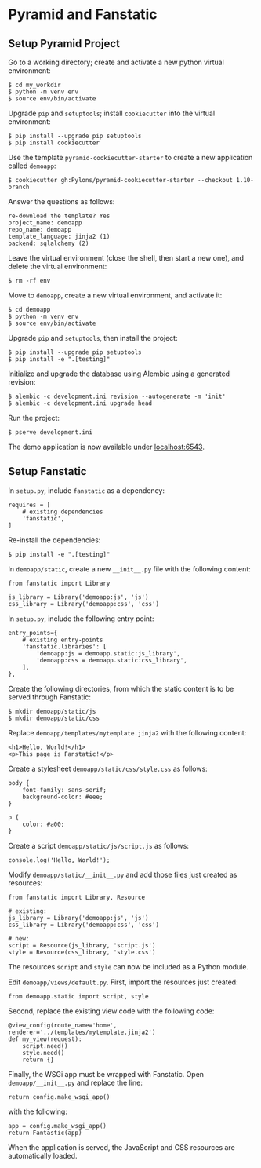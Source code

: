 # Pyramid and Fanstatic

## Setup Pyramid Project

Go to a working directory; create and activate a new python virtual environment:

    $ cd my_workdir
    $ python -m venv env
    $ source env/bin/activate

Upgrade `pip` and `setuptools`; install `cookiecutter` into the virtual
environment:

    $ pip install --upgrade pip setuptools
    $ pip install cookiecutter

Use the template `pyramid-cookiecutter-starter` to create a new application
called `demoapp`:

    $ cookiecutter gh:Pylons/pyramid-cookiecutter-starter --checkout 1.10-branch

Answer the questions as follows:

    re-download the template? Yes
    project_name: demoapp
    repo_name: demoapp
    template_language: jinja2 (1)
    backend: sqlalchemy (2)

Leave the virtual environment (close the shell, then start a new one), and
delete the virtual environment:

    $ rm -rf env

Move to `demoapp`, create a new virtual environment, and activate it:

    $ cd demoapp
    $ python -m venv env
    $ source env/bin/activate

Upgrade `pip` and `setuptools`, then install the project:

    $ pip install --upgrade pip setuptools
    $ pip install -e ".[testing]"

Initialize and upgrade the database using Alembic using a generated revision:

    $ alembic -c development.ini revision --autogenerate -m 'init'
    $ alembic -c development.ini upgrade head

Run the project:

    $ pserve development.ini

The demo application is now available under
[localhost:6543](http://localhost:6543).

## Setup Fanstatic

In `setup.py`, include `fanstatic` as a dependency:

    requires = [
        # existing dependencies
        'fanstatic',
    ]

Re-install the dependencies:

    $ pip install -e ".[testing]"

In `demoapp/static`, create a new `__init__.py` file with the following content:

    from fanstatic import Library

    js_library = Library('demoapp:js', 'js')
    css_library = Library('demoapp:css', 'css')

In `setup.py`, include the following entry point:

    entry_points={
        # existing entry-points
        'fanstatic.libraries': [
            'demoapp:js = demoapp.static:js_library',
            'demoapp:css = demoapp.static:css_library',
        ],
    },

Create the following directories, from which the static content is to be served
through Fanstatic:

    $ mkdir demoapp/static/js
    $ mkdir demoapp/static/css

Replace `demoapp/templates/mytemplate.jinja2` with the following content:

    <h1>Hello, World!</h1>
    <p>This page is Fanstatic!</p>

Create a stylesheet `demoapp/static/css/style.css` as follows:

    body {
        font-family: sans-serif;
        background-color: #eee;
    }

    p {
        color: #a00;
    }

Create a script `demoapp/static/js/script.js` as follows:

    console.log('Hello, World!');

Modify `demoapp/static/__init__.py` and add those files just created as
resources:

    from fanstatic import Library, Resource

    # existing:
    js_library = Library('demoapp:js', 'js')
    css_library = Library('demoapp:css', 'css')

    # new:
    script = Resource(js_library, 'script.js')
    style = Resource(css_library, 'style.css')

The resources `script` and `style` can now be included as a Python module.

Edit `demoapp/views/default.py`. First, import the resources just created:

    from demoapp.static import script, style

Second, replace the existing view code with the following code:

    @view_config(route_name='home', renderer='../templates/mytemplate.jinja2')
    def my_view(request):
        script.need()
        style.need()
        return {}

Finally, the WSGi app must be wrapped with Fanstatic. Open `demoapp/__init__.py`
and replace the line:

    return config.make_wsgi_app()

with the following:

    app = config.make_wsgi_app()
    return Fantastic(app)

When the application is served, the JavaScript and CSS resources are
automatically loaded.
